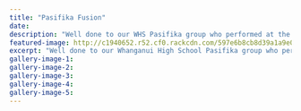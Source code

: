 ```yaml
---
title: "Pasifika Fusion"
date: 
description: "Well done to our WHS Pasifika group who performed at the Regent on Broadway in Palmerston North this week (26 and 27 July) at Pasifika Fusion 2017..."
featured-image: http://c1940652.r52.cf0.rackcdn.com/597e6b8cb8d39a1a9e000d42/Photo-at-Pasifika-Fusion-in-Palmerston-North-July-2017.jpg
excerpt: "Well done to our Whanganui High School Pasifika group who performed at the Regent on Broadway in Palmerston North this week (26 and 27 July) at Pasifika Fusion 2017."
gallery-image-1: 
gallery-image-2: 
gallery-image-3: 
gallery-image-4: 
gallery-image-5: 
---
```

